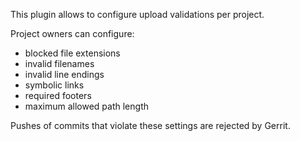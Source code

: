 This plugin allows to configure upload validations per project.

Project owners can configure:

- blocked file extensions
- invalid filenames
- invalid line endings
- symbolic links
- required footers
- maximum allowed path length

Pushes of commits that violate these settings are rejected by Gerrit.